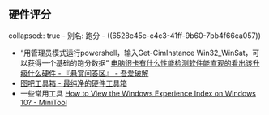 ## 硬件评分
collapsed:: true
	- 别名: 跑分
	- ((6528c45c-c4c3-41ff-9b60-7bb4f66ca057))
- “用管理员模式运行powershell，输入Get-CimInstance Win32_WinSat，可以获得一个基础的跑分数据” [电脑很卡有什么性能检测软件能直观的看出该升级什么硬件 - 『悬赏问答区』 - 吾爱破解](https://www.52pojie.cn/thread-1913089-1-1.html)
- [图吧工具箱 - 最纯净的硬件工具箱](https://www.tbtool.cn/index.html#container_23932c22)
- 一些常用工具 [How to View the Windows Experience Index on Windows 10? - MiniTool](https://www.minitool.com/news/windows-experience-score.html)
